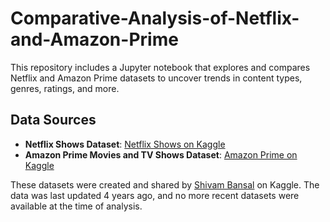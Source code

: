 # Comparative-Analysis-of-Netflix-and-Amazon-Prime
This repository includes a Jupyter notebook that explores and compares Netflix and Amazon Prime datasets to uncover trends in content types, genres, ratings, and more.
## Data Sources  
- **Netflix Shows Dataset**: [Netflix Shows on Kaggle](https://www.kaggle.com/datasets/shivamb/netflix-shows)  
- **Amazon Prime Movies and TV Shows Dataset**: [Amazon Prime on Kaggle](https://www.kaggle.com/datasets/shivamb/amazon-prime-movies-and-tv-shows)  

These datasets were created and shared by [Shivam Bansal](https://www.kaggle.com/shivamb) on Kaggle. The data was last updated 4 years ago, and no more recent datasets were available at the time of analysis.  
